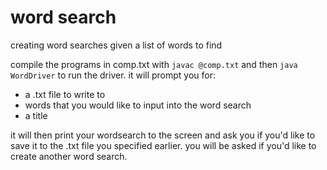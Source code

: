 # word search
creating word searches given a list of words to find

compile the programs in comp.txt with `javac @comp.txt` and then `java WordDriver` to run the driver.
it will prompt you for:

- a .txt file to write to
- words that you would like to input into the word search
- a title

it will then print your wordsearch to the screen and ask you if you'd like to save it to the .txt file you specified earlier. you will be asked if you'd like to create another word search.
